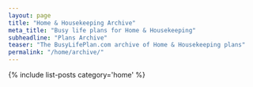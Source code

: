 ```yaml
---
layout: page
title: "Home & Housekeeping Archive"
meta_title: "Busy life plans for Home & Housekeeping"
subheadline: "Plans Archive"
teaser: "The BusyLifePlan.com archive of Home & Housekeeping plans"
permalink: "/home/archive/"
---
```

{% include list-posts category='home' %}
